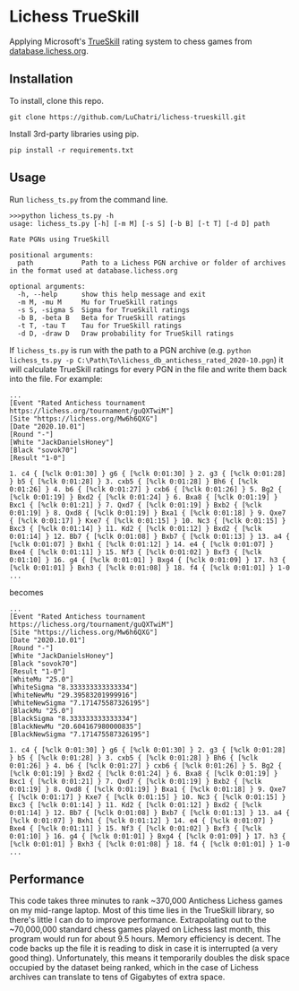 # Lichess TrueSkill
Applying Microsoft's [TrueSkill](https://www.microsoft.com/en-us/research/project/trueskill-ranking-system/) rating system to chess games from [database.lichess.org](https://www.database.lichess.org/).
## Installation
To install, clone this repo.

`git clone https://github.com/LuChatri/lichess-trueskill.git`

Install 3rd-party libraries using pip.

`pip install -r requirements.txt`

## Usage
Run `lichess_ts.py` from the command line.

```
>>>python lichess_ts.py -h
usage: lichess_ts.py [-h] [-m M] [-s S] [-b B] [-t T] [-d D] path

Rate PGNs using TrueSkill

positional arguments:
  path            Path to a Lichess PGN archive or folder of archives in the format used at database.lichess.org

optional arguments:
  -h, --help      show this help message and exit
  -m M, -mu M     Mu for TrueSkill ratings
  -s S, -sigma S  Sigma for TrueSkill ratings
  -b B, -beta B   Beta for TrueSkill ratings
  -t T, -tau T    Tau for TrueSkill ratings
  -d D, -draw D   Draw probability for TrueSkill ratings
```

If `lichess_ts.py` is run with the path to a PGN archive (e.g. `python lichess_ts.py -p C:\Path\To\lichess_db_antichess_rated_2020-10.pgn`) it will calculate TrueSkill ratings for every PGN in the file and write them back into the file.  For example:

```
...
[Event "Rated Antichess tournament https://lichess.org/tournament/guQXTwiM"]
[Site "https://lichess.org/Mw6h6QXG"]
[Date "2020.10.01"]
[Round "-"]
[White "JackDanielsHoney"]
[Black "sovok70"]
[Result "1-0"]

1. c4 { [%clk 0:01:30] } g6 { [%clk 0:01:30] } 2. g3 { [%clk 0:01:28] } b5 { [%clk 0:01:28] } 3. cxb5 { [%clk 0:01:28] } Bh6 { [%clk 0:01:26] } 4. b6 { [%clk 0:01:27] } cxb6 { [%clk 0:01:26] } 5. Bg2 { [%clk 0:01:19] } Bxd2 { [%clk 0:01:24] } 6. Bxa8 { [%clk 0:01:19] } Bxc1 { [%clk 0:01:21] } 7. Qxd7 { [%clk 0:01:19] } Bxb2 { [%clk 0:01:19] } 8. Qxd8 { [%clk 0:01:19] } Bxa1 { [%clk 0:01:18] } 9. Qxe7 { [%clk 0:01:17] } Kxe7 { [%clk 0:01:15] } 10. Nc3 { [%clk 0:01:15] } Bxc3 { [%clk 0:01:14] } 11. Kd2 { [%clk 0:01:12] } Bxd2 { [%clk 0:01:14] } 12. Bb7 { [%clk 0:01:08] } Bxb7 { [%clk 0:01:13] } 13. a4 { [%clk 0:01:07] } Bxh1 { [%clk 0:01:12] } 14. e4 { [%clk 0:01:07] } Bxe4 { [%clk 0:01:11] } 15. Nf3 { [%clk 0:01:02] } Bxf3 { [%clk 0:01:10] } 16. g4 { [%clk 0:01:01] } Bxg4 { [%clk 0:01:09] } 17. h3 { [%clk 0:01:01] } Bxh3 { [%clk 0:01:08] } 18. f4 { [%clk 0:01:01] } 1-0
...
```

becomes

```
...
[Event "Rated Antichess tournament https://lichess.org/tournament/guQXTwiM"]
[Site "https://lichess.org/Mw6h6QXG"]
[Date "2020.10.01"]
[Round "-"]
[White "JackDanielsHoney"]
[Black "sovok70"]
[Result "1-0"]
[WhiteMu "25.0"]
[WhiteSigma "8.333333333333334"]
[WhiteNewMu "29.39583201999916"]
[WhiteNewSigma "7.171475587326195"]
[BlackMu "25.0"]
[BlackSigma "8.333333333333334"]
[BlackNewMu "20.604167980000835"]
[BlackNewSigma "7.171475587326195"]

1. c4 { [%clk 0:01:30] } g6 { [%clk 0:01:30] } 2. g3 { [%clk 0:01:28] } b5 { [%clk 0:01:28] } 3. cxb5 { [%clk 0:01:28] } Bh6 { [%clk 0:01:26] } 4. b6 { [%clk 0:01:27] } cxb6 { [%clk 0:01:26] } 5. Bg2 { [%clk 0:01:19] } Bxd2 { [%clk 0:01:24] } 6. Bxa8 { [%clk 0:01:19] } Bxc1 { [%clk 0:01:21] } 7. Qxd7 { [%clk 0:01:19] } Bxb2 { [%clk 0:01:19] } 8. Qxd8 { [%clk 0:01:19] } Bxa1 { [%clk 0:01:18] } 9. Qxe7 { [%clk 0:01:17] } Kxe7 { [%clk 0:01:15] } 10. Nc3 { [%clk 0:01:15] } Bxc3 { [%clk 0:01:14] } 11. Kd2 { [%clk 0:01:12] } Bxd2 { [%clk 0:01:14] } 12. Bb7 { [%clk 0:01:08] } Bxb7 { [%clk 0:01:13] } 13. a4 { [%clk 0:01:07] } Bxh1 { [%clk 0:01:12] } 14. e4 { [%clk 0:01:07] } Bxe4 { [%clk 0:01:11] } 15. Nf3 { [%clk 0:01:02] } Bxf3 { [%clk 0:01:10] } 16. g4 { [%clk 0:01:01] } Bxg4 { [%clk 0:01:09] } 17. h3 { [%clk 0:01:01] } Bxh3 { [%clk 0:01:08] } 18. f4 { [%clk 0:01:01] } 1-0
...
```

## Performance
This code takes three minutes to rank ~370,000 Antichess Lichess games on my mid-range laptop.  Most of this time lies in the TrueSkill library, so there's little I can do to improve performance.  Extrapolating out to the ~70,000,000 standard chess games played on Lichess last month, this program would run for about 9.5 hours.  Memory efficiency is decent.  The code backs up the file it is reading to disk in case it is interrupted (a very good thing).  Unfortunately, this means it temporarily doubles the disk space occupied by the dataset being ranked, which in the case of Lichess archives can translate to tens of Gigabytes of extra space.

